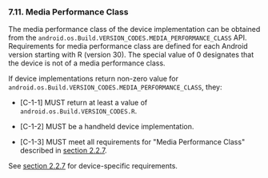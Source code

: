 ### 7.11\. Media Performance Class

The media performance class of the device implementation can be obtained from
the `android.os.Build.VERSION_CODES.MEDIA_PERFORMANCE_CLASS` API. Requirements
for media performance class are defined for each Android version starting with
R (version 30). The special value of 0 designates that the device is not of a
media performance class.

If device implementations return non-zero value for
`android.os.Build.VERSION_CODES.MEDIA_PERFORMANCE_CLASS`, they:

*   [C-1-1] MUST return at least a value of `android.os.Build.VERSION_CODES.R`.

*   [C-1-2] MUST be a handheld device implementation.

*   [C-1-3] MUST meet all requirements for "Media Performance Class" described
    in [section 2.2.7](#227_handheld_media_performance_class).

See [section 2.2.7](#227_handheld_media_performance_class) for device-specific
requirements.